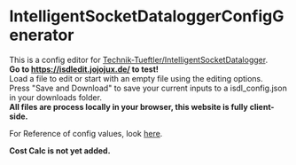 # IntelligentSocketDataloggerConfigGenerator
This is a config editor for [Technik-Tueftler/IntelligentSocketDatalogger](https://github.com/Technik-Tueftler/IntelligentSocketDatalogger).  
**Go to https://isdledit.jojojux.de/ to test!**  
Load a file to edit or start with an empty file using the editing options.  
Press "Save and Download" to save your current inputs to a isdl_config.json in your downloads folder.  
**All files are process locally in your browser, this website is fully client-side.**  
  
For Reference of config values, look [here](https://github.com/Technik-Tueftler/IntelligentSocketDatalogger/blob/main/README.md#configuration-files).  
  
**Cost Calc is not yet added.**
